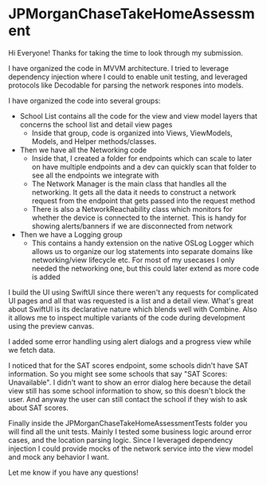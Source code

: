 # JPMorganChaseTakeHomeAssessment

Hi Everyone! Thanks for taking the time to look through my submission.

I have organized the code in MVVM architecture. 
I tried to leverage dependency injection where I could to enable unit testing, and leveraged protocols like Decodable for parsing the network respones into models.

I have organized the code into several groups:
- School List contains all the code for the view and view model layers that concerns the school list and detail view pages
  - Inside that group, code is organized into Views, ViewModels, Models, and Helper methods/classes.
- Then we have all the Networking code
  - Inside that, I created a folder for endpoints which can scale to later on have multiple endpoints and a dev can quickly scan that folder to see all the endpoints we integrate with
  - The Network Manager is the main class that handles all the networking. It gets all the data it needs to construct a network request from the endpoint that gets passed into the request method
  - There is also a NetworkReachability class which monitors for whether the device is connected to the internet. This is handy for showing alerts/banners if we are disconnected from network
- Then we have a Logging group
  - This contains a handy extension on the native OSLog Logger which allows us to organize our log statements into separate domains like networking/view lifecycle etc. For most of my usecases I only needed the networking one, but this could later extend as more code is added

I build the UI using SwiftUI since there weren't any requests for complicated UI pages and all that was requested is a list and a detail view. What's great about SwiftUI is its declarative nature which blends well with Combine. Also it allows me to inspect multiple variants of the code during development using the preview canvas.

I added some error handling using alert dialogs and a progress view while we fetch data. 

I noticed that for the SAT scores endpoint, some schools didn't have SAT information. So you might see some schools that say "SAT Scores: Unavailable". I didn't want to show an error dialog here because the detail view still has some school information to show, so this doesn't block the user. And anyway the user can still contact the school if they wish to ask about SAT scores.

Finally inside the JPMorganChaseTakeHomeAssessmentTests folder you will find all the unit tests. Mainly I tested some business logic around error cases, and the location parsing logic. Since I leveraged dependency injection I could provide mocks of the network service into the view model and mock any behavior I want.

Let me know if you have any questions!
